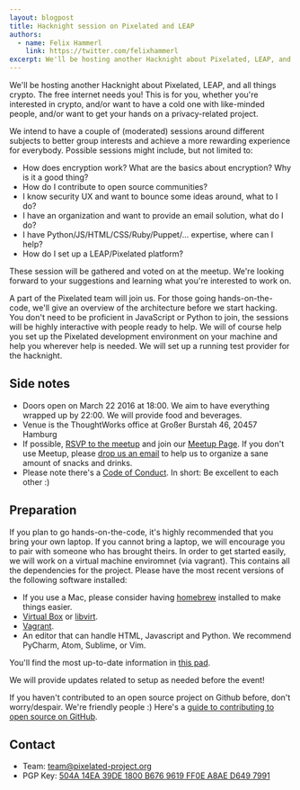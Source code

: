 ```yaml
---
layout: blogpost
title: Hacknight session on Pixelated and LEAP
authors:
  - name: Felix Hammerl
    link: https://twitter.com/felixhammerl
excerpt: We'll be hosting another Hacknight about Pixelated, LEAP, and all things crypto. The free internet needs you...
---
```


We'll be hosting another Hacknight about Pixelated, LEAP, and all things crypto. The free internet needs you! This is for you, whether you're interested in crypto, and/or want to have a cold one with like-minded people, and/or want to get your hands on a privacy-related project.

We intend to have a couple of (moderated) sessions around different subjects to better group interests and achieve a more rewarding experience for everybody. Possible sessions might include, but not limited to:
* How does encryption work? What are the basics about encryption? Why is it a good thing?
* How do I contribute to open source communities?
* I know security UX and want to bounce some ideas around, what to I do?
* I have an organization and want to provide an email solution, what do I do?
* I have Python/JS/HTML/CSS/Ruby/Puppet/... expertise, where can I help?
* How do I set up a LEAP/Pixelated platform?

These session will be gathered and voted on at the meetup. We're looking forward to your suggestions and learning what you're interested to work on.

A part of the Pixelated team will join us. For those going hands-on-the-code, we'll give an overview of the architecture before we start hacking. You don't need to be proficient in JavaScript or Python to join, the sessions will be highly interactive with people ready to help. We will of course help you set up the Pixelated development environment on your machine and help you wherever help is needed. We will set up a running test provider for the hacknight.


## Side notes

* Doors open on March 22 2016 at 18:00. We aim to have everything wrapped up by 22:00. We will provide food and beverages.
* Venue is the ThoughtWorks office at Großer Burstah 46, 20457 Hamburg
* If possible, [RSVP to the meetup](http://www.meetup.com/ThoughtWorks-Hamburg/events/229579069/) and join our [Meetup Page](http://www.meetup.com/ThoughtWorks-Hamburg/). If you don't use Meetup, please [drop us an email](mailto:team@pixelated-project.org) to help us to organize a sane amount of snacks and drinks.
* Please note there's a [Code of Conduct](/faq/#code-of-conduct). In short: Be excellent to each other :) 


## Preparation

If you plan to go hands-on-the-code, it's highly recommended that you bring your own laptop. If you cannot bring a laptop, we will encourage you to pair with someone who has brought theirs. In order to get started easily, we will work on a virtual machine enviromnet (via vagrant). This contains all the dependencies for the project. Please have the most recent versions of the following software installed:

* If you use a Mac, please consider having [homebrew](http://brew.sh/) installed to make things easier.
* [Virtual Box](https://www.virtualbox.org/wiki/Downloads) or [libvirt](https://leap.se/en/docs/platform/details/development#using-vagrant-with-libvirtkvm).
* [Vagrant](https://www.vagrantup.com/downloads.html­).
* An editor that can handle HTML, Javascript and Python. We recommend PyCharm, Atom, Sublime, or Vim.

You'll find the most up-to-date information in [this pad](https://pad.riseup.net/p/hacknighthh).

We will provide updates related to setup as needed before the event!

If you haven't contributed to an open source project on Github before, don't worry/despair. We're friendly people :)
Here's a [guide to contributing to open source on GitHub](https://guides.github.com/activities/contributing-to-open-source/).


## Contact

* Team: [team@pixelated-project.org](mailto:team@pixelated-project.org)
* PGP Key: [504A 14EA 39DE 1800 B676 9619 FF0E A8AE D649 7991](http://pgp.mit.edu/pks/lookup?op=vindex&search=0xD6497991)
